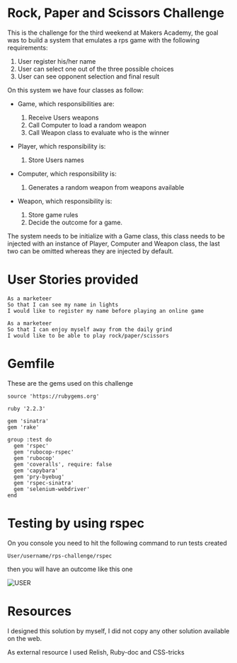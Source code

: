 Rock, Paper and Scissors Challenge
==================================

This is the challenge for the third weekend at Makers Academy, the goal was to
build a system that emulates a rps game with the following requirements:

1. User register his/her name
2. User can select one out of the three possible choices
3. User can see opponent selection and final result


On this system we have four classes as follow:

* Game, which responsibilities are:
    1. Receive Users weapons
    2. Call Computer to load a random weapon
    3. Call Weapon class to evaluate who is the winner

* Player, which responsibility is:
    1. Store Users names

* Computer, which responsibility is:
    1. Generates a random weapon from weapons available

* Weapon, which responsibility is:
    1. Store game rules
    2. Decide the outcome for a game.



The system needs to be initialize with a Game class, this class needs to be injected
with an instance of Player, Computer and Weapon class, the last two can be
omitted whereas they are injected by default.


User Stories provided
=====================

```
As a marketeer
So that I can see my name in lights
I would like to register my name before playing an online game

As a marketeer
So that I can enjoy myself away from the daily grind
I would like to be able to play rock/paper/scissors
```

Gemfile
=======

These are the gems used on this challenge

```
source 'https://rubygems.org'

ruby '2.2.3'

gem 'sinatra'
gem 'rake'

group :test do
  gem 'rspec'
  gem 'rubocop-rspec'
  gem 'rubocop'
  gem 'coveralls', require: false
  gem 'capybara'
  gem 'pry-byebug'
  gem 'rspec-sinatra'
  gem 'selenium-webdriver'
end

```


Testing by using rspec
=======================================

On you console you need to hit the following command to run tests created

`User/username/rps-challenge/rspec`

then you will have an outcome like this one

![USER](/Users/willibaur/Dropbox/Course/WK-03/rsps-challenge/public/images/rspec.png)


Resources
=========

I designed this solution by myself, I did not copy any other solution available on the web.

As external resource I used Relish, Ruby-doc and CSS-tricks
